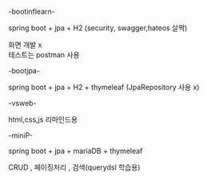 
-bootinflearn-

spring boot + jpa + H2 (security, swagger,hateos 살짝)

화면 개발 x  
테스트는 postman 사용

-bootjpa-

spring boot + jpa + H2 + thymeleaf (JpaRepository 사용 x)

-vsweb-

html,css,js 리마인드용

-miniP-

spring boot + jpa + mariaDB + thymeleaf

CRUD , 페이징처리 , 검색(querydsl 학습용)  
